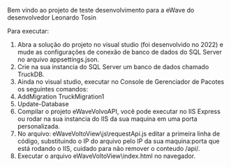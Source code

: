 Bem vindo ao projeto de teste desenvolvimento para a eWave do desenvolvedor Leonardo Tosin

Para executar: 

1) Abra a solução do projeto no visual studio (foi desenvolvido no 2022) e mude as configurações de conexão de banco de dados do SQL Server no arquivo appsettings.json.
2) Crie na sua instancia do SQL Server um banco de dados chamado TruckDB.
3) Ainda no visual studio, executar no Console de Gerenciador de Pacotes os seguintes comandos:
4) AddMigration TruckMigration1
5) Update-Database
6) Compilar o projeto eWaveVolvoAPI, você pode executar no IIS Express ou rodar na sua instancia do IIS da sua maquina em uma porta personalizada.
7) No arquivo: eWaveVoltoView\js\requestApi.js editar a primeira linha de código, substituindo o IP do arquivo pelo IP da sua maquina:porta que está rodando o IIS, cuidado para não remover o conteudo /api/.
8) Executar o arquivo eWaveVoltoView\index.html no navegador.
